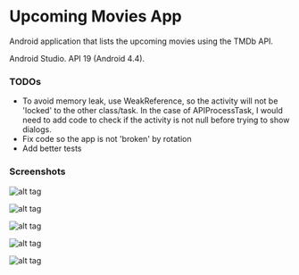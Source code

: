 # Upcoming Movies App

Android application that lists the upcoming movies using the TMDb API.

Android Studio. API 19 (Android 4.4).

### TODOs

- To avoid memory leak, use WeakReference, so the activity will not be 'locked' to the other class/task. In the case of APIProcessTask, I would need to add code to check if the activity is not null before trying to show dialogs.
- Fix code so the app is not 'broken' by rotation
- Add better tests

### Screenshots

![alt tag](https://github.com/jpbonson/MobilePlayground/blob/master/MovieListApp/screenshots/app_and_ide.png)

![alt tag](https://github.com/jpbonson/MobilePlayground/blob/master/MovieListApp/screenshots/app_error.png)

![alt tag](https://github.com/jpbonson/MobilePlayground/blob/master/MovieListApp/screenshots/loading_movies.png)

![alt tag](https://github.com/jpbonson/MobilePlayground/blob/master/MovieListApp/screenshots/movie_details.png)

![alt tag](https://github.com/jpbonson/MobilePlayground/blob/master/MovieListApp/screenshots/on_phone1.jpg)
